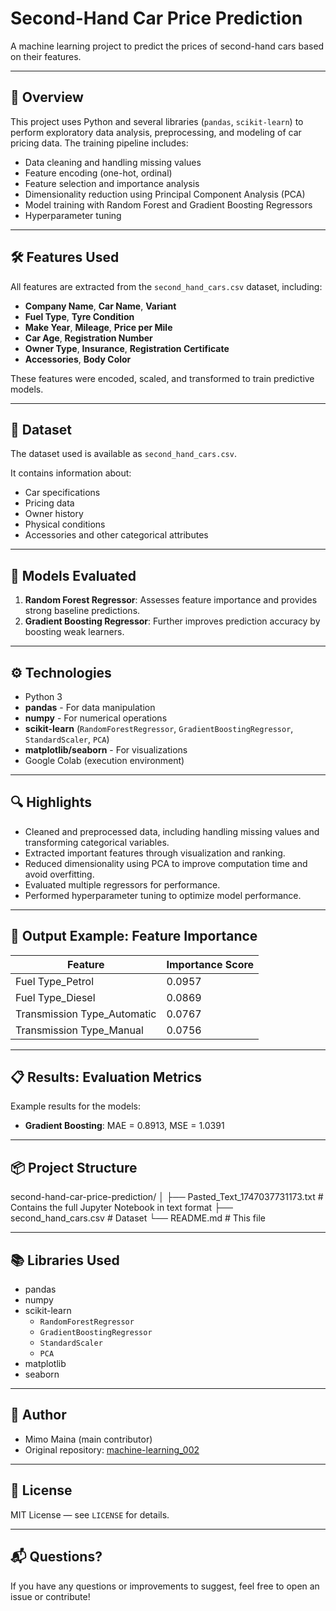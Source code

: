 # Second-Hand Car Price Prediction

A machine learning project to predict the prices of second-hand cars based on their features.

---

## 📝 Overview

This project uses Python and several libraries (`pandas`, `scikit-learn`) to perform exploratory data analysis, preprocessing, and modeling of car pricing data. The training pipeline includes:

- Data cleaning and handling missing values
- Feature encoding (one-hot, ordinal)
- Feature selection and importance analysis
- Dimensionality reduction using Principal Component Analysis (PCA)
- Model training with Random Forest and Gradient Boosting Regressors
- Hyperparameter tuning

---

## 🛠️ Features Used

All features are extracted from the `second_hand_cars.csv` dataset, including:
- **Company Name**, **Car Name**, **Variant**
- **Fuel Type**, **Tyre Condition**
- **Make Year**, **Mileage**, **Price per Mile**
- **Car Age**, **Registration Number**
- **Owner Type**, **Insurance**, **Registration Certificate**
- **Accessories**, **Body Color**

These features were encoded, scaled, and transformed to train predictive models.

---

## 📁 Dataset

The dataset used is available as `second_hand_cars.csv`.

It contains information about:
- Car specifications
- Pricing data
- Owner history
- Physical conditions
- Accessories and other categorical attributes

---

## 🧪 Models Evaluated

1. **Random Forest Regressor**: Assesses feature importance and provides strong baseline predictions.
2. **Gradient Boosting Regressor**: Further improves prediction accuracy by boosting weak learners.

---

## ⚙️ Technologies

- Python 3
- **pandas** - For data manipulation
- **numpy** - For numerical operations
- **scikit-learn** (`RandomForestRegressor`, `GradientBoostingRegressor`, `StandardScaler`, `PCA`)
- **matplotlib/seaborn** - For visualizations
- Google Colab (execution environment)

---

## 🔍 Highlights

- Cleaned and preprocessed data, including handling missing values and transforming categorical variables.
- Extracted important features through visualization and ranking.
- Reduced dimensionality using PCA to improve computation time and avoid overfitting.
- Evaluated multiple regressors for performance.
- Performed hyperparameter tuning to optimize model performance.

---

## 🧾 Output Example: Feature Importance

| Feature | Importance Score |
|--------|----------------|
| Fuel Type_Petrol | 0.0957 |
| Fuel Type_Diesel | 0.0869 |
| Transmission Type_Automatic | 0.0767 |
| Transmission Type_Manual | 0.0756 |

---

## 📋 Results: Evaluation Metrics

Example results for the models:
- **Gradient Boosting**: MAE = 0.8913, MSE = 1.0391

---

## 📦 Project Structure

second-hand-car-price-prediction/
│
├── Pasted_Text_1747037731173.txt # Contains the full Jupyter Notebook in text format
├── second_hand_cars.csv # Dataset
└── README.md # This file


---

## 📚 Libraries Used

- pandas
- numpy
- scikit-learn
  - `RandomForestRegressor`
  - `GradientBoostingRegressor`
  - `StandardScaler`
  - `PCA`
- matplotlib
- seaborn

---

## 🧑 Author

- Mimo Maina (main contributor)
- Original repository: [machine-learning_002](https://github.com/mimomaina/machine-learning_002 )

---

## 📄 License

MIT License — see `LICENSE` for details.

---

## 📬 Questions?

If you have any questions or improvements to suggest, feel free to open an issue or contribute!
